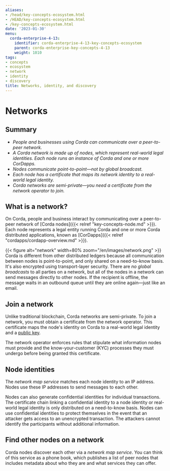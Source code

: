 ```yaml
---
aliases:
- /head/key-concepts-ecosystem.html
- /HEAD/key-concepts-ecosystem.html
- /key-concepts-ecosystem.html
date: '2023-01-30'
menu:
  corda-enterprise-4-13:
    identifier: corda-enterprise-4-13-key-concepts-ecosystem
    parent: corda-enterprise-key-concepts-4-13
    weight: 1010
tags:
- concepts
- ecosystem
- network
- identity
- discovery
title: Networks, identity, and discovery
---
```



# Networks

## Summary

* *People and businesses using Corda can communicate over a peer-to-peer network.*
* *A Corda network is made up of nodes, which represent real-world legal identities. Each node runs an instance of Corda and one or more CorDapps.*
* *Nodes communicate point-to-point—not by global broadcast.*
* *Each node has a certificate that maps its network identity to a real-world legal identity.*
* *Corda networks are semi-private—you need a certificate from the network operator to join.*

## What is a network?
On Corda, people and business interact by communicating over a peer-to-peer network of [Corda nodes]({{< relref "key-concepts-node.md" >}}). Each node represents a legal entity running Corda and one or more Corda distributed applications, known as [CorDapps]({{< relref "cordapps/cordapp-overview.md" >}}).

{{< figure alt="network" width=80% zoom="/en/images/network.png" >}}
Corda is different from other distributed ledgers because all communication between nodes is point-to-point, and only shared on a need-to-know basis. It's also encrypted using transport-layer security. There are *no global broadcasts* to all parties on a network, but all of the nodes in a network can send messages directly to other nodes. If the recipient is offline, the message waits in an outbound queue until they are online again—just like an email.

## Join a network

Unlike traditional blockchain, Corda networks are semi-private. To join a network, you must obtain a certificate from the network operator. This
certificate maps the node's identity on Corda to a real-world legal identity and a [public key](https://www.investopedia.com/terms/p/public-key.asp).

The network operator enforces rules that stipulate what information nodes must provide and the know-your-customer (KYC) processes they must undergo before being granted this certificate.

## Node identities
The *network map service* matches each node identity to an IP address. Nodes use these IP addresses to send messages to each other.

Nodes can also generate confidential identities for individual transactions. The certificate chain linking a
confidential identity to a node identity or real-world legal identity is only distributed on a need-to-know
basis. Nodes can use confidential identities to protect themselves in the event that an attacker gets access to an unencrypted transaction. The attackers cannot identify the participants without additional information.

## Find other nodes on a network
Corda nodes discover each other via a *network map service*. You can think of this service as a phone book, which publishes a list of peer nodes that includes metadata about who they are and what services they can offer.
